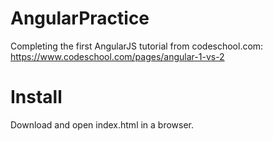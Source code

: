 # AngularPractice
Completing the first AngularJS tutorial from codeschool.com: https://www.codeschool.com/pages/angular-1-vs-2
# Install
Download and open index.html in a browser.

